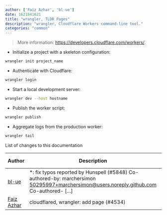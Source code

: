 ```yaml
---
author: ['Faiz Azhar', 'bl-ue']
date: 1621541621
title: "wrangler, TLDR Pages"
description: "wrangler, Cloudflare Workers command-line tool."
categories: "common"
---
```

> More information: <https://developers.cloudflare.com/workers/>.

- Initialize a project with a skeleton configuration:

```bash
wrangler init project_name
```

- Authenticate with Cloudflare:

```bash
wrangler login
```

- Start a local development server:

```bash
wrangler dev --host hostname
```

- Publish the worker script:

```bash
wrangler publish
```

- Aggregate logs from the production worker:

```bash
wrangler tail
```
List of changes to this documentation


Author | Description | ISO 8601 Date | GitHub link
------|-----|-----|-----
[bl-ue](mailto:54780737+bl-ue@users.noreply.github.com) | *: fix typos reported by Hunspell (#5848) Co-authored-by: marchersimon <50295997+marchersimon@users.noreply.github.com> Co-authored- [...] | 2021-05-20T22:13:41 | [8ebd171d6f00](https://github.com/tldr-pages/tldr/commit/8ebd171d6f001698709fefc02b1fd5cc9f3a99c4)
[Faiz Azhar](mailto:gabanz@gmail.com) | cloudflared, wrangler: add page (#4534) | 2020-11-10T12:46:02 | [f346bc66e77d](https://github.com/tldr-pages/tldr/commit/f346bc66e77d04a0fd843a988c80932c4b91e379)

